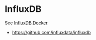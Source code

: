 # InfluxDB

See [InfluxDB Docker](https://hub.docker.com/_/influxdb)

- https://github.com/influxdata/influxdb
